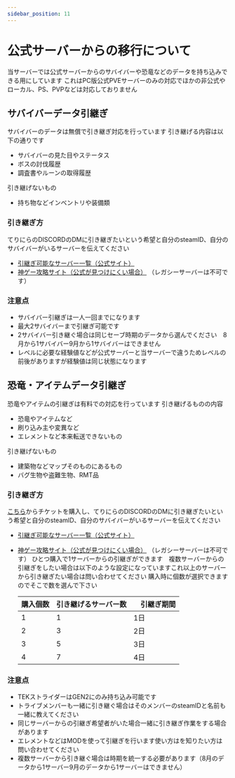 ```yaml
---
sidebar_position: 11
---
```


# 公式サーバーからの移行について

当サーバーでは公式サーバーからのサバイバーや恐竜などのデータを持ち込みできる用にしています
これはPC版公式PVEサーバーのみの対応でほかの非公式やローカル、PS、PVPなどは対応しておりません

## サバイバーデータ引継ぎ

サバイバーのデータは無償で引き継ぎ対応を行っています
引き継げる内容は以下の通りです
- サバイバーの見た目やステータス
- ボスの討伐履歴
- 調査書やルーンの取得履歴


引き継げないもの
- 持ち物などインベントリや装備類
### 引き継ぎ方
てりにらのDISCORDのDMに引き継ぎたいという希望と自分のsteamID、自分のサバイバーがいるサーバーを伝えてください
- [引継ぎ可能なサーバー一覧（公式サイト）](https://survivetheark.com/index.php?/server-backups/)
- [神ゲー攻略サイト（公式が見つけにくい場合）](https://kamigame.jp/ARK/page/277435228316802010.html)
（レガシーサーバーは不可です）
### 注意点
- サバイバー引継ぎは一人一回までになります
- 最大2サバイバーまで引継ぎ可能です
- 2サバイバー引き継ぐ場合は同じセーブ時期のデータから選んでください　8月から1サバイバー9月から1サバイバーはできません
- レベルに必要な経験値などが公式サーバーと当サーバーで違うためレベルの前後がありますが経験値は同じ状態になります

## 恐竜・アイテムデータ引継ぎ
恐竜やアイテムの引継ぎは有料での対応を行っています
引き継げるものの内容
- 恐竜やアイテムなど
- 刷り込み主や変異など
- エレメントなど本来転送できないもの


引き継げないもの
- 建築物などマップそのものにあるもの
- バグ生物や盗難生物、RMT品

### 引き継ぎ方
[こちら](https://buy.stripe.com/bIY5lZ3pA8oBeUU145)からチケットを購入し、てりにらのDISCORDのDMに引き継ぎたいという希望と自分のsteamID、自分のサバイバーがいるサーバーを伝えてください
- [引継ぎ可能なサーバー一覧（公式サイト）](https://survivetheark.com/index.php?/server-backups/)
- [神ゲー攻略サイト（公式が見つけにくい場合）](https://kamigame.jp/ARK/page/277435228316802010.html)
（レガシーサーバーは不可です）
ひとつ購入で1サーバーからの引継ぎができます　複数サーバーからの引継ぎをしたい場合は以下のような設定になっていますこれ以上のサーバーから引き継ぎたい場合は問い合わせてください
購入時に個数が選択できますのでそこで数を選んで下さい

  購入個数          | 引き継げるサーバー数 |　引継ぎ期間 
  ------------------ | -------- | ------- 
  1　　 | 1    | 1日     
  2　　 | 3     | 2日     
  3　　 | 5     | 3日     
  4　　　| 7     | 4日     

### 注意点
- TEKストライダーはGEN2にのみ持ち込み可能です
- トライブメンバーも一緒に引き継ぐ場合はそのメンバーのsteamIDと名前も一緒に教えてください
- 同じサーバーからの引継ぎ希望者がいた場合一緒に引き継ぎ作業をする場合があります
- エレメントなどはMODを使って引継ぎを行います使い方はを知りたい方は問い合わせてください
- 複数サーバーから引き継ぐ場合は時期を統一する必要があります（8月のデータから1サーバー9月のデータから1サーバーはできません）

